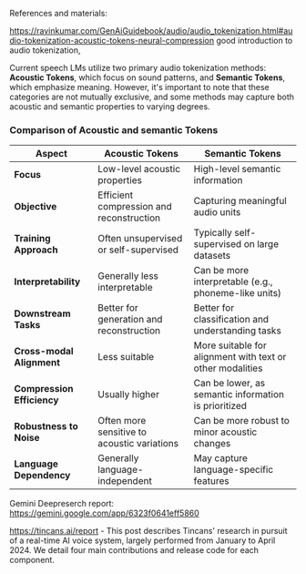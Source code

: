 

References and materials: 

https://ravinkumar.com/GenAiGuidebook/audio/audio_tokenization.html#audio-tokenization-acoustic-tokens-neural-compression 
good introduction to audio tokenization, 

Current speech LMs utilize two primary audio tokenization methods: **Acoustic Tokens**, which focus on sound patterns, and **Semantic Tokens**, which emphasize meaning. However, it's important to note that these categories are not mutually exclusive, and some methods may capture both acoustic and semantic properties to varying degrees.

### Comparison of Acoustic and semantic Tokens

| **Aspect** | **Acoustic Tokens** | **Semantic Tokens** |
| ---| ---| --- |
| **Focus** | Low-level acoustic properties | High-level semantic information |
| **Objective** | Efficient compression and reconstruction | Capturing meaningful audio units |
| **Training Approach** | Often unsupervised or self-supervised | Typically self-supervised on large datasets |
| **Interpretability** | Generally less interpretable | Can be more interpretable (e.g., phoneme-like units) |
| **Downstream Tasks** | Better for generation and reconstruction | Better for classification and understanding tasks |
| **Cross-modal Alignment** | Less suitable | More suitable for alignment with text or other modalities |
| **Compression Efficiency** | Usually higher | Can be lower, as semantic information is prioritized |
| **Robustness to Noise** | Often more sensitive to acoustic variations | Can be more robust to minor acoustic changes |
| **Language Dependency** | Generally language-independent | May capture language-specific features |



Gemini Deepreserch report: https://gemini.google.com/app/6323f0641eff5860



https://tincans.ai/report - This post describes Tincans' research in pursuit of a real-time AI voice system, largely performed from January to April 2024. We detail four main contributions and release code for each component.